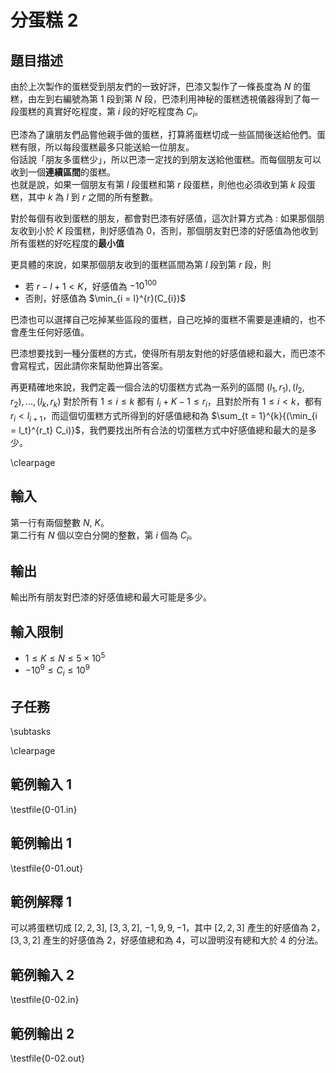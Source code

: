 # 分蛋糕 2

## 題目描述
由於上次製作的蛋糕受到朋友們的一致好評，巴漆又製作了一條長度為 $N$ 的蛋糕，由左到右編號為第 $1$ 段到第 $N$ 段，巴漆利用神秘的蛋糕透視儀器得到了每一段蛋糕的真實好吃程度，第 $i$ 段的好吃程度為 $C_i$。

巴漆為了讓朋友們品嘗他親手做的蛋糕，打算將蛋糕切成一些區間後送給他們。蛋糕有限，所以每段蛋糕最多只能送給一位朋友。  
俗話說「朋友多蛋糕少」，所以巴漆一定找的到朋友送給他蛋糕。而每個朋友可以收到一個**連續區間**的蛋糕。    
也就是說，如果一個朋友有第 $l$ 段蛋糕和第 $r$ 段蛋糕，則他也必須收到第 $k$ 段蛋糕，其中 $k$ 為 $l$ 到 $r$ 之間的所有整數。  


對於每個有收到蛋糕的朋友，都會對巴漆有好感值，這次計算方式為 : 如果那個朋友收到小於 $K$ 段蛋糕，則好感值為 $0$，否則，那個朋友對巴漆的好感值為他收到所有蛋糕的好吃程度的**最小值**  

更具體的來說，如果那個朋友收到的蛋糕區間為第 $l$ 段到第 $r$ 段，則

* 若 $r - l + 1 < K$，好感值為 $-10^{100}$
* 否則，好感值為 $\min_{i = l}^{r}(C_{i})$

巴漆也可以選擇自己吃掉某些區段的蛋糕，自己吃掉的蛋糕不需要是連續的，也不會產生任何好感值。

巴漆想要找到一種分蛋糕的方式，使得所有朋友對他的好感值總和最大，而巴漆不會寫程式，因此請你來幫助他算出答案。

再更精確地來說，我們定義一個合法的切蛋糕方式為一系列的區間 $(l_1, r_1), (l_2, r_2), ..., (l_k, r_k)$ 對於所有 $1 \le i \le k$ 都有 $l_i + K - 1 \le r_i$，且對於所有 $1 \le i < k$，都有 $r_i < l_{i + 1}$，而這個切蛋糕方式所得到的好感值總和為 $\sum_{t = 1}^{k}{(\min_{i = l_t}^{r_t} C_i)}$，我們要找出所有合法的切蛋糕方式中好感值總和最大的是多少。


\clearpage

## 輸入
第一行有兩個整數 $N$, $K$。  
第二行有 $N$ 個以空白分開的整數，第 $i$ 個為 $C_i$。  

## 輸出
輸出所有朋友對巴漆的好感值總和最大可能是多少。  

## 輸入限制
* $1 \le K \le N \le 5 \times 10^{5}$
* $-10^9 \le C_i \le 10^9$

## 子任務
\subtasks

\clearpage

## 範例輸入 1
\testfile{0-01.in}

## 範例輸出 1
\testfile{0-01.out}

## 範例解釋 1

可以將蛋糕切成 $[2, 2, 3]$, $[3, 3, 2]$, $-1, 9, 9, -1$，其中 $[2, 2, 3]$ 產生的好感值為 $2$， $[3, 3, 2]$ 產生的好感值為 $2$，好感值總和為 $4$，可以證明沒有總和大於 $4$ 的分法。

## 範例輸入 2
\testfile{0-02.in}

## 範例輸出 2
\testfile{0-02.out}